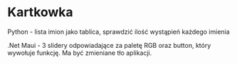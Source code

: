 # Kartkowka
Python - lista imion jako tablica, sprawdzić ilość wystąpień każdego imienia

.Net Maui - 3 slidery odpowiadające za paletę RGB oraz button, który wywołuje funkcję. Ma być zmieniane tło aplikacji.
